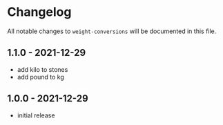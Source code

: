 # Changelog

All notable changes to `weight-conversions` will be documented in this file.

## 1.1.0 - 2021-12-29

- add kilo to stones
- add pound to kg

## 1.0.0 - 2021-12-29

- initial release
